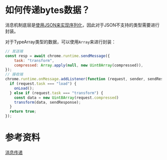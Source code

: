 # 如何传递bytes数据？

消息机制底层是[使用JSON来实现序列化](https://stackoverflow.com/questions/8593896/chrome-extension-how-to-pass-arraybuffer-or-blob-from-content-script-to-the-bac)，因此对于JSON不支持的类型需要进行封装。

对于TypeArray类型的数据，可以使用`Array`来进行封装：

```js
// 发送端
const resp = await chrome.runtime.sendMessage({
    task: "transform",
    compressed: Array.apply(null, new Uint8Array(compressed)),
});
// 接收端
chrome.runtime.onMessage.addListener(function (request, sender, sendResponse) {
  if (request.task === "load") {
    onLoad();
  } else if (request.task === "transform") {
    const data = new Uint8Array(request.compressed)
    transform(data, sendResponse);
  }
  return true;
});
```

# 参考资料

[消息传递](https://developer.chrome.com/docs/extensions/mv3/messaging/#external-webpage)